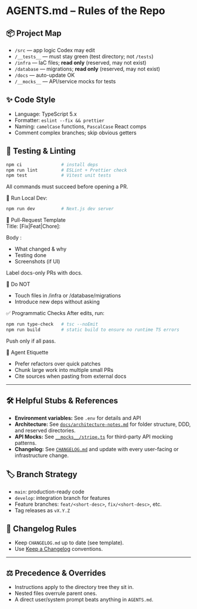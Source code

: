 # AGENTS.md – Rules of the Repo

## 📦 Project Map
- `/src`        — app logic Codex may edit
- `/__tests__`  — must stay green (test directory; not `/tests`)
- `/infra`      — IaC files; **read only** (reserved, may not exist)
- `/database`   — migrations; **read only** (reserved, may not exist)
- `/docs`       — auto-update OK
- `/__mocks__`  — API/service mocks for tests

## ✨ Code Style
- Language: TypeScript 5.x
- Formatter: `eslint --fix && prettier`
- Naming: `camelCase` functions, `PascalCase` React comps
- Comment complex branches; skip obvious getters

## 🧪 Testing & Linting
```bash
npm ci               # install deps
npm run lint         # ESLint + Prettier check
npm test             # Vitest unit tests
```
All commands must succeed before opening a PR.

🚀 Run Local Dev:
```bash
npm run dev          # Next.js dev server
```

🔀 Pull-Request Template  
Title: [Fix|Feat|Chore]: <concise summary>

Body :

- What changed & why
- Testing done
- Screenshots (if UI)

Label docs-only PRs with docs.

🛑 Do NOT
- Touch files in /infra or /database/migrations
- Introduce new deps without asking

✅ Programmatic Checks
After edits, run:
```bash
npm run type-check   # tsc --noEmit
npm run build        # static build to ensure no runtime TS errors
```
Push only if all pass.

🤖 Agent Etiquette
- Prefer refactors over quick patches
- Chunk large work into multiple small PRs
- Cite sources when pasting from external docs

---

## 🛠️ Helpful Stubs & References

- **Environment variables:** See `.env` for details and API
- **Architecture:** See [`docs/architecture-notes.md`](docs/architecture-notes.md) for folder structure, DDD, and reserved directories.
- **API Mocks:** See [`__mocks__/stripe.ts`](__mocks__/stripe.ts) for third-party API mocking patterns.
- **Changelog:** See [`CHANGELOG.md`](CHANGELOG.md) and update with every user-facing or infrastructure change.

## 🏷️ Branch Strategy

- `main`: production-ready code
- `develop`: integration branch for features
- Feature branches: `feat/<short-desc>`, `fix/<short-desc>`, etc.
- Tag releases as `vX.Y.Z`

## 📝 Changelog Rules

- Keep `CHANGELOG.md` up to date (see template).
- Use [Keep a Changelog](https://keepachangelog.com/en/1.0.0/) conventions.

---

## ⚖️ Precedence & Overrides

- Instructions apply to the directory tree they sit in.
- Nested files overrule parent ones.
- A direct user/system prompt beats anything in `AGENTS.md`.